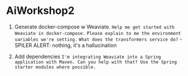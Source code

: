 # AiWorkshop2

1. Generate docker-compose w Weaviate.
`Help me get started with Weaviate in docker-compose.`
`Please explain to me the environment variables we're setting.`
`What does the transformers service do?` - SPILER ALERT: nothing, it's a hallucination

2. Add dependencies
`I'm integrating Weaviate into a Spring application with Maven. Can you help with that? Use the Spring starter modules where possible.`